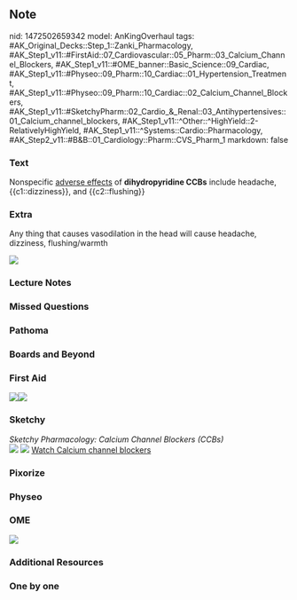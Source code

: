 ## Note
nid: 1472502659342
model: AnKingOverhaul
tags: #AK_Original_Decks::Step_1::Zanki_Pharmacology, #AK_Step1_v11::#FirstAid::07_Cardiovascular::05_Pharm::03_Calcium_Channel_Blockers, #AK_Step1_v11::#OME_banner::Basic_Science::09_Cardiac, #AK_Step1_v11::#Physeo::09_Pharm::10_Cardiac::01_Hypertension_Treatment, #AK_Step1_v11::#Physeo::09_Pharm::10_Cardiac::02_Calcium_Channel_Blockers, #AK_Step1_v11::#SketchyPharm::02_Cardio_&_Renal::03_Antihypertensives::01_Calcium_channel_blockers, #AK_Step1_v11::^Other::^HighYield::2-RelativelyHighYield, #AK_Step1_v11::^Systems::Cardio::Pharmacology, #AK_Step2_v11::#B&B::01_Cardiology::Pharm::CVS_Pharm_1
markdown: false

### Text
<div>
  Nonspecific <u>adverse effects</u> of <b>dihydropyridine CCBs</b>
  include headache, {{c1::dizziness}}, and {{c2::flushing}}
</div>

### Extra
Any thing that causes vasodilation in the head will cause headache,
dizziness, flushing/warmth
<div><img src="paste-436669324984796.jpg"></div>

### Lecture Notes


### Missed Questions


### Pathoma


### Boards and Beyond


### First Aid
<img src="paste-666785082769411.jpg"><img src=
"paste-60816736911363%20(1).jpg">

### Sketchy
<div>
  <i>Sketchy Pharmacology: Calcium Channel Blockers (CCBs)</i>
</div><img src=
"Screen%20Shot%202019-09-18%20at%209.10.20%20AM.png"> <img src=
"Screen%20Shot%202019-09-18%20at%209.10.30%20AM.png"> <a href=
"https://dashboard.sketchy.com/study/medical/courses/medical-pharmacology/units/medical-pharmacology-cardiovascular-renal/videos/medical-pharmacology-cardiovascular-and-renal-antihypertensives-calcium-channel-blockers?utm_source=anki&utm_medium=partnership&utm_campaign=february_update&utm_content=medical">
Watch Calcium channel blockers</a>

### Pixorize


### Physeo


### OME
<div class="ome-widget">
  <a href="https://onlinemeded.org/spa/cardiac?ref=anki"><img src=
  "_OME_AnkiFlashcards_Topic_5.png"></a>
</div>

### Additional Resources


### One by one

